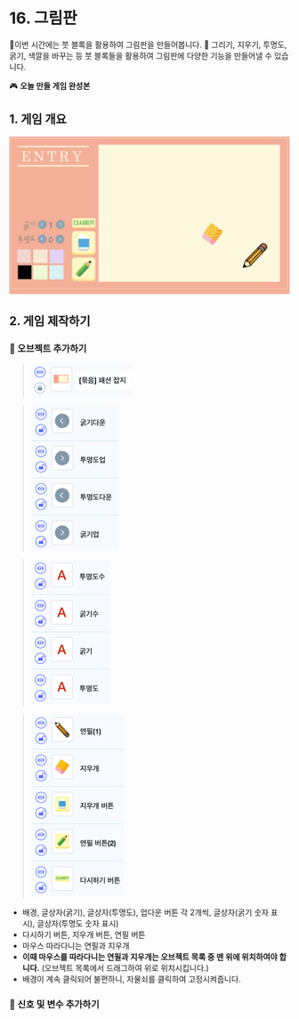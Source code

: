 # 16. 그림판 

 🙂이번 시간에는 붓 블록을 활용하여 그림판을 만들어봅니다. 
🚩 그리기, 지우기, 투명도, 굵기, 색깔을 바꾸는 등 붓 블록들을 활용하여 그림판에 다양한 기능을 만들어낼 수 있습니다. 

🎮  **오늘 만들 게임 완성본**   
[]() 

## 1. 게임 개요
![](img/13_그림판/16_0.png)

## 2. 게임 제작하기

### 🧩 오브젝트 추가하기


> ![](img/13_그림판/13_2.png) 

> ![](img/13_그림판/13_3.png) 

> ![](img/13_그림판/13_4.png) 

> ![](img/13_그림판/13_5.png)  

- 배경, 글상자(굵기), 글상자(투명도), 업다운 버튼 각 2개씩, 글상자(굵기 숫자 표시), 글상자(투명도 숫자 표시)
- 다시하기 버튼, 지우개 버튼, 연필 버튼
- 마우스 따라다니는 연필과 지우개
- <b>이때 마우스를 따라다니는 연필과 지우개는 오브젝트 목록 중 맨 위에 위치하여야 합니다.</b> (오브젝트 목록에서 드래그하여 위로 위치시킵니다.)
- 배경이 계속 클릭되어 불편하니, 자물쇠를 클릭하여 고정시켜줍니다.<br>


### 🧩 신호 및 변수 추가하기 


